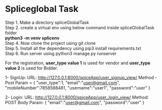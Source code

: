 # Spliceglobal Task

Step 1. Make a directory spliceGlobalTask <br />
Step 2. create a virtual env using below command inside spliceGlobalTask folder <br />
**python3 -m venv splicenv<br />**
Step 4. Now clone the project using git clone <br />
Step 5. Install all the dependency using pip3 install requirements.txt<br />
Step 6. Run server using python3 manage.py runserver

For the registration, **user_type value 1**  is used for vendor and **user_type value 2** is used for Bidder.



1- SignUp: URL: http://127.0.0.1:8000/spiceApp/user_signup_view/ Method - Post Param = { "user_type":1, "email":"user@gmail.com", "mobileNumber":7858588481, "username":"user1", "password":"user" }

2- Login: URL: http://127.0.0.1:8000/spiceApp/user_login_view/ Method: POST Body Param: { "email":"user@gmail.com", "password":"user" }

